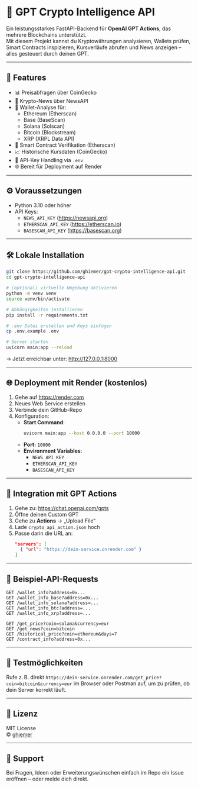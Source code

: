 # 🧠 GPT Crypto Intelligence API

Ein leistungsstarkes FastAPI-Backend für **OpenAI GPT Actions**, das mehrere Blockchains unterstützt.  
Mit diesem Projekt kannst du Kryptowährungen analysieren, Wallets prüfen, Smart Contracts inspizieren, Kursverläufe abrufen und News anzeigen – alles gesteuert durch deinen GPT.

---

## 🚀 Features

- 📊 Preisabfragen über CoinGecko
- 📰 Krypto-News über NewsAPI
- 🧾 Wallet-Analyse für:
  - Ethereum (Etherscan)
  - Base (BaseScan)
  - Solana (Solscan)
  - Bitcoin (Blockstream)
  - XRP (XRPL Data API)
- 📜 Smart Contract Verifikation (Etherscan)
- 📈 Historische Kursdaten (CoinGecko)
- 🔐 API-Key Handling via `.env`
- 🌐 Bereit für Deployment auf Render

---

## ⚙️ Voraussetzungen

- Python 3.10 oder höher
- API Keys:
  - `NEWS_API_KEY` (https://newsapi.org)
  - `ETHERSCAN_API_KEY` (https://etherscan.io)
  - `BASESCAN_API_KEY` (https://basescan.org)

---

## 🛠️ Lokale Installation

```bash
git clone https://github.com/ghiemer/gpt-crypto-intelligence-api.git
cd gpt-crypto-intelligence-api

# (optional) virtuelle Umgebung aktivieren
python -m venv venv
source venv/bin/activate

# Abhängigkeiten installieren
pip install -r requirements.txt

# .env Datei erstellen und Keys einfügen
cp .env.example .env

# Server starten
uvicorn main:app --reload
```

→ Jetzt erreichbar unter: http://127.0.0.1:8000

---

## 🌐 Deployment mit Render (kostenlos)

1. Gehe auf https://render.com
2. Neues Web Service erstellen
3. Verbinde dein GitHub-Repo
4. Konfiguration:
   - **Start Command**:
     ```bash
     uvicorn main:app --host 0.0.0.0 --port 10000
     ```
   - **Port:** `10000`
   - **Environment Variables**:
     - `NEWS_API_KEY`
     - `ETHERSCAN_API_KEY`
     - `BASESCAN_API_KEY`

---

## 🤖 Integration mit GPT Actions

1. Gehe zu: https://chat.openai.com/gpts
2. Öffne deinen Custom GPT
3. Gehe zu **Actions** → „Upload File“
4. Lade `crypto_api_action.json` hoch
5. Passe darin die URL an:
   ```json
   "servers": [
     { "url": "https://dein-service.onrender.com" }
   ]
   ```

---

## 🔎 Beispiel-API-Requests

```http
GET /wallet_info?address=0x...
GET /wallet_info_base?address=0x...
GET /wallet_info_solana?address=...
GET /wallet_info_btc?address=...
GET /wallet_info_xrp?address=...

GET /get_price?coin=solana&currency=eur
GET /get_news?coin=bitcoin
GET /historical_price?coin=ethereum&days=7
GET /contract_info?address=0x...
```

---

## 🧪 Testmöglichkeiten

Rufe z. B. direkt `https://dein-service.onrender.com/get_price?coin=bitcoin&currency=eur` im Browser oder Postman auf, um zu prüfen, ob dein Server korrekt läuft.

---

## 📄 Lizenz

MIT License  
© [ghiemer](https://github.com/ghiemer)

---

## 🙋 Support

Bei Fragen, Ideen oder Erweiterungswünschen einfach im Repo ein Issue eröffnen – oder melde dich direkt.
